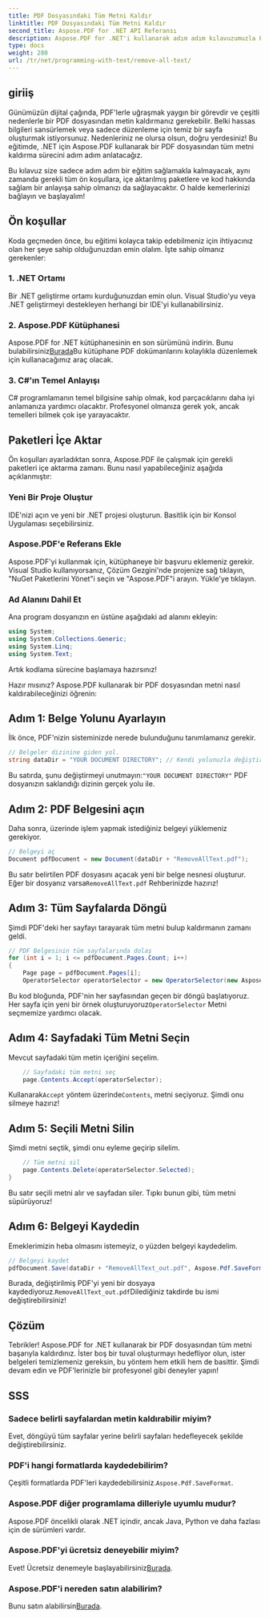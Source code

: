 ```yaml
---
title: PDF Dosyasındaki Tüm Metni Kaldır
linktitle: PDF Dosyasındaki Tüm Metni Kaldır
second_title: Aspose.PDF for .NET API Referansı
description: Aspose.PDF for .NET'i kullanarak adım adım kılavuzumuzla PDF dosyasındaki tüm metni kolayca kaldırın.
type: docs
weight: 280
url: /tr/net/programming-with-text/remove-all-text/
---
```

## giriiş

Günümüzün dijital çağında, PDF'lerle uğraşmak yaygın bir görevdir ve çeşitli nedenlerle bir PDF dosyasından metin kaldırmanız gerekebilir. Belki hassas bilgileri sansürlemek veya sadece düzenleme için temiz bir sayfa oluşturmak istiyorsunuz. Nedenleriniz ne olursa olsun, doğru yerdesiniz! Bu eğitimde, .NET için Aspose.PDF kullanarak bir PDF dosyasından tüm metni kaldırma sürecini adım adım anlatacağız. 

Bu kılavuz size sadece adım adım bir eğitim sağlamakla kalmayacak, aynı zamanda gerekli tüm ön koşullara, içe aktarılmış paketlere ve kod hakkında sağlam bir anlayışa sahip olmanızı da sağlayacaktır. O halde kemerlerinizi bağlayın ve başlayalım!

## Ön koşullar

Koda geçmeden önce, bu eğitimi kolayca takip edebilmeniz için ihtiyacınız olan her şeye sahip olduğunuzdan emin olalım. İşte sahip olmanız gerekenler:

### 1. .NET Ortamı  
Bir .NET geliştirme ortamı kurduğunuzdan emin olun. Visual Studio'yu veya .NET geliştirmeyi destekleyen herhangi bir IDE'yi kullanabilirsiniz.

### 2. Aspose.PDF Kütüphanesi  
 Aspose.PDF for .NET kütüphanesinin en son sürümünü indirin. Bunu bulabilirsiniz[Burada](https://releases.aspose.com/pdf/net/)Bu kütüphane PDF dokümanlarını kolaylıkla düzenlemek için kullanacağımız araç olacak.

### 3. C#'ın Temel Anlayışı  
C# programlamanın temel bilgisine sahip olmak, kod parçacıklarını daha iyi anlamanıza yardımcı olacaktır. Profesyonel olmanıza gerek yok, ancak temelleri bilmek çok işe yarayacaktır.

## Paketleri İçe Aktar

Ön koşulları ayarladıktan sonra, Aspose.PDF ile çalışmak için gerekli paketleri içe aktarma zamanı. Bunu nasıl yapabileceğiniz aşağıda açıklanmıştır:

### Yeni Bir Proje Oluştur  
IDE'nizi açın ve yeni bir .NET projesi oluşturun. Basitlik için bir Konsol Uygulaması seçebilirsiniz.

### Aspose.PDF'e Referans Ekle  
Aspose.PDF'yi kullanmak için, kütüphaneye bir başvuru eklemeniz gerekir. Visual Studio kullanıyorsanız, Çözüm Gezgini'nde projenize sağ tıklayın, "NuGet Paketlerini Yönet"i seçin ve "Aspose.PDF"i arayın. Yükle'ye tıklayın.

### Ad Alanını Dahil Et  
Ana program dosyanızın en üstüne aşağıdaki ad alanını ekleyin:

```csharp
using System;
using System.Collections.Generic;
using System.Linq;
using System.Text;
```

Artık kodlama sürecine başlamaya hazırsınız!

Hazır mısınız? Aspose.PDF kullanarak bir PDF dosyasından metni nasıl kaldırabileceğinizi öğrenin:

## Adım 1: Belge Yolunu Ayarlayın

İlk önce, PDF'nizin sisteminizde nerede bulunduğunu tanımlamanız gerekir.  

```csharp
// Belgeler dizinine giden yol.
string dataDir = "YOUR DOCUMENT DIRECTORY"; // Kendi yolunuzla değiştirin
```

 Bu satırda, şunu değiştirmeyi unutmayın:`"YOUR DOCUMENT DIRECTORY"` PDF dosyanızın saklandığı dizinin gerçek yolu ile.

## Adım 2: PDF Belgesini açın

Daha sonra, üzerinde işlem yapmak istediğiniz belgeyi yüklemeniz gerekiyor.

```csharp
// Belgeyi aç
Document pdfDocument = new Document(dataDir + "RemoveAllText.pdf");
```

Bu satır belirtilen PDF dosyasını açacak yeni bir belge nesnesi oluşturur. Eğer bir dosyanız varsa`RemoveAllText.pdf` Rehberinizde hazırız!

## Adım 3: Tüm Sayfalarda Döngü

Şimdi PDF'deki her sayfayı tarayarak tüm metni bulup kaldırmanın zamanı geldi.

```csharp
// PDF Belgesinin tüm sayfalarında dolaş
for (int i = 1; i <= pdfDocument.Pages.Count; i++)
{
    Page page = pdfDocument.Pages[i];
    OperatorSelector operatorSelector = new OperatorSelector(new Aspose.Pdf.Operators.TextShowOperator());
```

 Bu kod bloğunda, PDF'nin her sayfasından geçen bir döngü başlatıyoruz. Her sayfa için yeni bir örnek oluşturuyoruz`OperatorSelector` Metni seçmemize yardımcı olacak.

## Adım 4: Sayfadaki Tüm Metni Seçin

Mevcut sayfadaki tüm metin içeriğini seçelim.

```csharp
    // Sayfadaki tüm metni seç
    page.Contents.Accept(operatorSelector);
```

 Kullanarak`Accept` yöntem üzerinde`Contents`, metni seçiyoruz. Şimdi onu silmeye hazırız!

## Adım 5: Seçili Metni Silin

Şimdi metni seçtik, şimdi onu eyleme geçirip silelim.

```csharp
    // Tüm metni sil
    page.Contents.Delete(operatorSelector.Selected);
}
```

Bu satır seçili metni alır ve sayfadan siler. Tıpkı bunun gibi, tüm metni süpürüyoruz!

## Adım 6: Belgeyi Kaydedin

Emeklerimizin heba olmasını istemeyiz, o yüzden belgeyi kaydedelim. 

```csharp
// Belgeyi kaydet
pdfDocument.Save(dataDir + "RemoveAllText_out.pdf", Aspose.Pdf.SaveFormat.Pdf);
```

 Burada, değiştirilmiş PDF'yi yeni bir dosyaya kaydediyoruz.`RemoveAllText_out.pdf`Dilediğiniz takdirde bu ismi değiştirebilirsiniz!

## Çözüm

Tebrikler! Aspose.PDF for .NET kullanarak bir PDF dosyasından tüm metni başarıyla kaldırdınız. İster boş bir tuval oluşturmayı hedefliyor olun, ister belgeleri temizlemeniz gereksin, bu yöntem hem etkili hem de basittir. Şimdi devam edin ve PDF'lerinizle bir profesyonel gibi deneyler yapın!

## SSS

### Sadece belirli sayfalardan metin kaldırabilir miyim?
Evet, döngüyü tüm sayfalar yerine belirli sayfaları hedefleyecek şekilde değiştirebilirsiniz.

### PDF'i hangi formatlarda kaydedebilirim?
 Çeşitli formatlarda PDF'leri kaydedebilirsiniz.`Aspose.Pdf.SaveFormat`.

### Aspose.PDF diğer programlama dilleriyle uyumlu mudur?
Aspose.PDF öncelikli olarak .NET içindir, ancak Java, Python ve daha fazlası için de sürümleri vardır.

### Aspose.PDF'yi ücretsiz deneyebilir miyim?
 Evet! Ücretsiz denemeyle başlayabilirsiniz[Burada](https://releases.aspose.com/).

### Aspose.PDF'i nereden satın alabilirim?
 Bunu satın alabilirsin[Burada](https://purchase.aspose.com/buy).